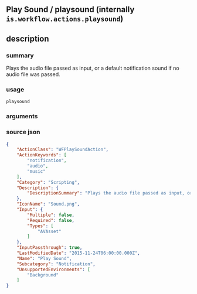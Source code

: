 
## Play Sound / playsound (internally `is.workflow.actions.playsound`)



## description
### summary
Plays the audio file passed as input, or a default notification sound if no audio file was passed.


### usage
`playsound `

### arguments


### source json

```json
{
	"ActionClass": "WFPlaySoundAction",
	"ActionKeywords": [
		"notification",
		"audio",
		"music"
	],
	"Category": "Scripting",
	"Description": {
		"DescriptionSummary": "Plays the audio file passed as input, or a default notification sound if no audio file was passed."
	},
	"IconName": "Sound.png",
	"Input": {
		"Multiple": false,
		"Required": false,
		"Types": [
			"AVAsset"
		]
	},
	"InputPassthrough": true,
	"LastModifiedDate": "2015-11-24T06:00:00.000Z",
	"Name": "Play Sound",
	"Subcategory": "Notification",
	"UnsupportedEnvironments": [
		"Background"
	]
}
```
